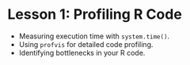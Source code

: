 # Lesson 1: Profiling R Code

* Measuring execution time with `system.time()`.
* Using `profvis` for detailed code profiling.
* Identifying bottlenecks in your R code.
